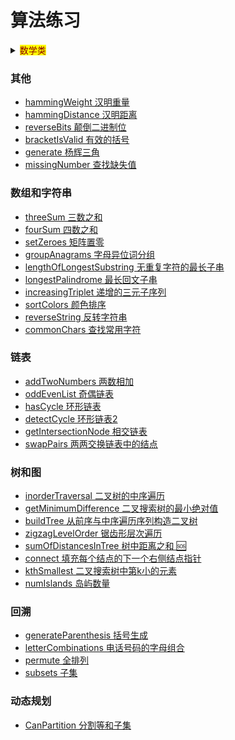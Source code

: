 # 算法练习
<details>
<summary><mark><font color=darkred>数学类</font></mark></summary>
- [FizzBuzz](https://github.com/xiuda3411/Exercises/blob/master/src/Math/FizzBuzz.java)</br>
- [countPrimes 计数质数](https://github.com/xiuda3411/Exercises/blob/master/src/Math/countPrimes.java)</br>
- [isPowerOfThree 3的幂](https://github.com/xiuda3411/Exercises/blob/master/src/Math/IsPowerOfThree.java)</br>
- [romanToInt 罗马数字转整数](https://github.com/xiuda3411/Exercises/blob/master/src/Math/RomanToInt.java)</br>
</details>


### 其他
- [hammingWeight 汉明重量](https://github.com/xiuda3411/Exercises/blob/master/src/Another/HammingWeight.java)
- [hammingDistance 汉明距离](https://github.com/xiuda3411/Exercises/blob/master/src/Another/HammingDistance.java)
- [reverseBits 颠倒二进制位](https://github.com/xiuda3411/Exercises/blob/master/src/Another/ReverseBits.java)
- [bracketIsValid 有效的括号](https://github.com/xiuda3411/Exercises/blob/master/src/Another/BracketIsValid.java)
- [generate 杨辉三角](https://github.com/xiuda3411/Exercises/blob/master/src/Another/Generate.java)
- [missingNumber 查找缺失值](https://github.com/xiuda3411/Exercises/blob/master/src/Another/MissingNumber.java)
### 数组和字符串
- [threeSum 三数之和](https://github.com/xiuda3411/Exercises/blob/master/src/ArraysAndStrings/ThreeSum.java)
- [fourSum 四数之和](https://github.com/xiuda3411/Exercises/blob/master/src/ArraysAndStrings/FourSum.java)
- [setZeroes 矩阵置零](https://github.com/xiuda3411/Exercises/blob/master/src/ArraysAndStrings/SetZeroes.java)
- [groupAnagrams 字母异位词分组](https://github.com/xiuda3411/Exercises/blob/master/src/ArraysAndStrings/GroupAnagrams.java)
- [lengthOfLongestSubstring 无重复字符的最长子串](https://github.com/xiuda3411/Exercises/blob/master/src/ArraysAndStrings/LengthOfLongestSubstring.java)
- [longestPalindrome 最长回文子串](https://github.com/xiuda3411/Exercises/blob/master/src/ArraysAndStrings/LongestPalindrome.java)
- [increasingTriplet 递增的三元子序列](https://github.com/xiuda3411/Exercises/blob/master/src/ArraysAndStrings/IncreasingTriplet.java)
- [sortColors 颜色排序](https://github.com/xiuda3411/Exercises/blob/master/src/ArraysAndStrings/SortColors.java)
- [reverseString 反转字符串](https://github.com/xiuda3411/Exercises/blob/master/src/ArraysAndStrings/ReverseString.java)
- [commonChars 查找常用字符](https://github.com/xiuda3411/Exercises/blob/master/src/ArraysAndStrings/CommonChars.java)
### 链表
- [addTwoNumbers 两数相加](https://github.com/xiuda3411/Exercises/blob/master/src/LinkedList/AddTwoNumbers.java)
- [oddEvenList 奇偶链表](https://github.com/xiuda3411/Exercises/blob/master/src/LinkedList/OddEvenList.java)
- [hasCycle 环形链表](https://github.com/xiuda3411/Exercises/blob/master/src/LinkedList/HasCycle.java)
- [detectCycle 环形链表2](https://github.com/xiuda3411/Exercises/blob/master/src/LinkedList/DetectCycle.java)
- [getIntersectionNode 相交链表](https://github.com/xiuda3411/Exercises/blob/master/src/LinkedList/GetIntersectionNode.java)
- [swapPairs 两两交换链表中的结点](https://github.com/xiuda3411/Exercises/blob/master/src/LinkedList/SwapPairs.java)
### 树和图
- [inorderTraversal 二叉树的中序遍历](https://github.com/xiuda3411/Exercises/blob/master/src/TreeAndMap/InorderTraversal.java)
- [getMinimumDifference 二叉搜索树的最小绝对值](https://github.com/xiuda3411/Exercises/blob/master/src/TreeAndMap/GetMinimumDifference.java)
- [buildTree 从前序与中序遍历序列构造二叉树](https://github.com/xiuda3411/Exercises/blob/master/src/TreeAndMap/BuildTree.java)
- [zigzagLevelOrder 锯齿形层次遍历](https://github.com/xiuda3411/Exercises/blob/master/src/TreeAndMap/ZigzagLevelOrder.java)
- [sumOfDistancesInTree 树中距离之和 :sos:](https://github.com/xiuda3411/Exercises/blob/master/src/TreeAndMap/SumOfDistancesInTree.java)
- [connect 填充每个结点的下一个右侧结点指针](https://github.com/xiuda3411/Exercises/blob/master/src/TreeAndMap/Connect.java)
- [kthSmallest 二叉搜索树中第k小的元素](https://github.com/xiuda3411/Exercises/blob/master/src/TreeAndMap/KthSmallest.java)
- [numIslands 岛屿数量](https://github.com/xiuda3411/Exercises/blob/master/src/TreeAndMap/NumIslands.java)
### 回溯
- [generateParenthesis 括号生成](https://github.com/xiuda3411/Exercises/blob/master/src/Backtracking/GenerateParenthesis.java)
- [letterCombinations 电话号码的字母组合](https://github.com/xiuda3411/Exercises/blob/master/src/Backtracking/LetterCombinations.java)
- [permute 全排列](https://github.com/xiuda3411/Exercises/blob/master/src/Backtracking/Permute.java)
- [subsets 子集](https://github.com/xiuda3411/Exercises/blob/master/src/Backtracking/Subsets.java)
### 动态规划
- [CanPartition 分割等和子集](https://github.com/xiuda3411/Exercises/blob/master/src/DynamicProgramming/CanPartition.java)

